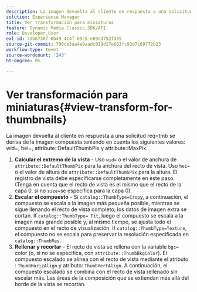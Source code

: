 ```yaml
---
description: La imagen devuelta al cliente en respuesta a una solicitud req=tmb se deriva de la imagen compuesta considerando los siguientes valores wid=, hei=, attribute DefaultThumbPix y attribute MaxPix.
solution: Experience Manager
title: Ver transformación para miniaturas
feature: Dynamic Media Classic,SDK/API
role: Developer,User
exl-id: 7db6736f-0b49-4c4f-89c5-e89d4752f339
source-git-commit: 790ce3aa4e9aadc019d17e663fc93d7c69772b23
workflow-type: tm+mt
source-wordcount: '243'
ht-degree: 0%

---
```


# Ver transformación para miniaturas{#view-transform-for-thumbnails}

La imagen devuelta al cliente en respuesta a una solicitud req=tmb se deriva de la imagen compuesta teniendo en cuenta los siguientes valores: wid=, hei=, attribute::DefaultThumbPix y attribute::MaxPix.

1. **Calcular el extremo de la vista** - Uso `wid=` o el valor de anchura de `attribute::DefaultThumbPix` para la anchura del recto de vista. Uso `hei=` o el valor de altura de `attribute::DefaultThumbPix` para la altura. El registro de vista debe especificarse completamente en este paso. (Tenga en cuenta que el recto de vista es el mismo que el recto de la capa 0, si no `size=`se especifica para la capa 0).
1. **Escalar el compuesto** - Si `catalog::ThumbType=Crop`y, a continuación, el compuesto se escala a la imagen más pequeña posible, mientras se sigue llenando el recto de vista completo; los datos de imagen extra se cortan. If `catalog::ThumbType= Fit`, luego el compuesto se escala a la imagen más grande posible y, al mismo tiempo, se ajusta todo el compuesto en el recto de visualización. If `catalog::ThumbType=Texture`, el compuesto no se escala para preservar la resolución especificada en `catalog::ThumbRes`.
1. **Rellenar y recortar** - El recto de vista se rellena con la variable `bgc=` color (o, si no se especifica, con `attribute::ThumbBkgColor`). El compuesto escalado se alinea con el recto de vista mediante el atributo : `ThumbHorizAlign` y atributo: `ThumbVertAlign`. A continuación, el compuesto escalado se combina con el recto de vista rellenado sin escalar más. Las áreas de la composición que se extiendan más allá del borde de la vista se recortan.
